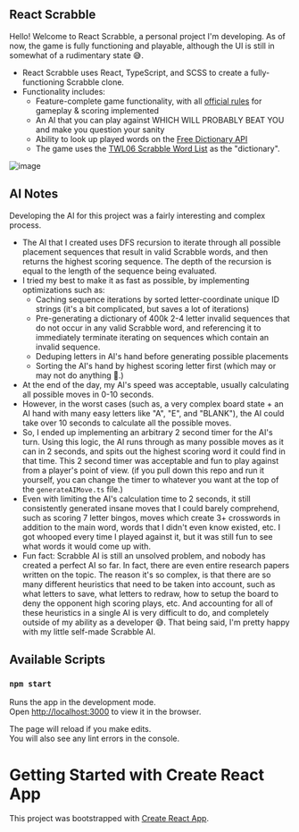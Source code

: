 ## React Scrabble
Hello! Welcome to React Scrabble, a personal project I'm developing. As of now, the game is fully functioning and playable, although the UI is still in somewhat of a rudimentary state 😅.
- React Scrabble uses React, TypeScript, and SCSS to create a fully-functioning Scrabble clone.
- Functionality includes:
  - Feature-complete game functionality, with all [official rules](https://www.hasbro.com/common/instruct/Scrabble_(2003).pdf) for gameplay & scoring implemented
  - An AI that you can play against WHICH WILL PROBABLY BEAT YOU and make you question your sanity
  - Ability to look up played words on the [Free Dictionary API](https://dictionaryapi.dev/)
  - The game uses the [TWL06 Scrabble Word List](https://www.wordgamedictionary.com/twl06/) as the "dictionary".

![image](https://github.com/smkycat/react-scrabble/assets/31945139/d4acfc9b-0e93-4394-9f25-7bc37977b8bd)

## AI Notes
Developing the AI for this project was a fairly interesting and complex process.
- The AI that I created uses DFS recursion to iterate through all possible placement sequences that result in valid Scrabble words, and then returns the highest scoring sequence. The depth of the recursion is equal to the length of the sequence being evaluated.
- I tried my best to make it as fast as possible, by implementing optimizations such as:
  - Caching sequence iterations by sorted letter-coordinate unique ID strings (it's a bit complicated, but saves a lot of iterations)
  - Pre-generating a dictionary of 400k 2-4 letter invalid sequences that do not occur in any valid Scrabble word, and referencing it to immediately terminate iterating on sequences which contain an invalid sequence. 
  - Deduping letters in AI's hand before generating possible placements
  - Sorting the AI's hand by highest scoring letter first (which may or may not do anything 🤔.)
- At the end of the day, my AI's speed was acceptable, usually calculating all possible moves in 0-10 seconds.
- However, in the worst cases (such as, a very complex board state + an AI hand with many easy letters like "A", "E", and "BLANK"), the AI could take over 10 seconds to calculate all the possible moves.
- So, I ended up implementing an arbitrary 2 second timer for the AI's turn. Using this logic, the AI runs through as many possible moves as it can in 2 seconds, and spits out the highest scoring word it could find in that time. This 2 second timer was acceptable and fun to play against from a player's point of view. (if you pull down this repo and run it yourself, you can change the timer to whatever you want at the top of the `generateAIMove.ts` file.)
- Even with limiting the AI's calculation time to 2 seconds, it still consistently generated insane moves that I could barely comprehend, such as scoring 7 letter bingos, moves which create 3+ crosswords in addition to the main word, words that I didn't even know existed, etc. I got whooped every time I played against it, but it was still fun to see what words it would come up with.
- Fun fact: Scrabble AI is still an unsolved problem, and nobody has created a perfect AI so far. In fact, there are even entire research papers written on the topic. The reason it's so complex, is that there are so many different heuristics that need to be taken into account, such as what letters to save, what letters to redraw, how to setup the board to deny the opponent high scoring plays, etc. And accounting for all of these heuristics in a single AI is very difficult to do, and completely outside of my ability as a developer 😅. That being said, I'm pretty happy with my little self-made Scrabble AI.

## Available Scripts

### `npm start`

Runs the app in the development mode.\
Open [http://localhost:3000](http://localhost:3000) to view it in the browser.

The page will reload if you make edits.\
You will also see any lint errors in the console.

# Getting Started with Create React App

This project was bootstrapped with [Create React App](https://github.com/facebook/create-react-app).

